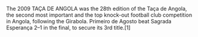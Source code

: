 The 2009 TAÇA DE ANGOLA was the 28th edition of the Taça de Angola, the second most important and the top knock-out football club competition in Angola, following the Girabola. Primeiro de Agosto beat Sagrada Esperança 2–1 in the final, to secure its 3rd title.[1]
